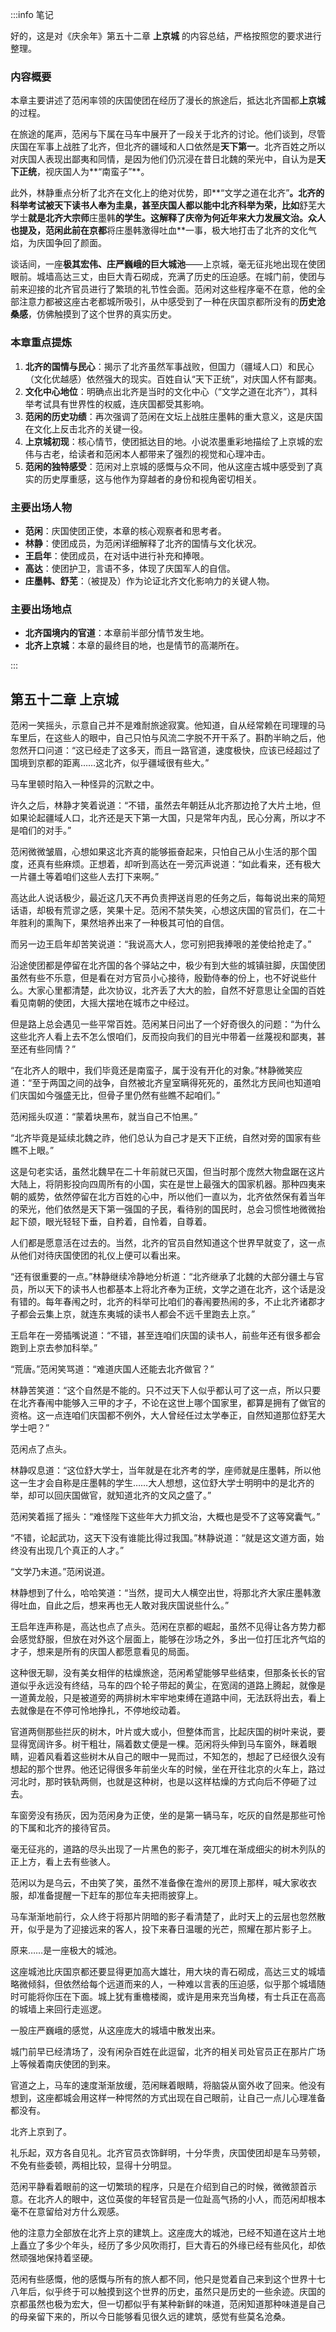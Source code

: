 :::info 笔记

好的，这是对《庆余年》第五十二章 **上京城** 的内容总结，严格按照您的要求进行整理。

### 内容概要

本章主要讲述了范闲率领的庆国使团在经历了漫长的旅途后，抵达北齐国都**上京城**的过程。

在旅途的尾声，范闲与下属在马车中展开了一段关于北齐的讨论。他们谈到，尽管庆国在军事上战胜了北齐，但北齐的疆域和人口依然是**天下第一**。北齐百姓之所以对庆国人表现出鄙夷和同情，是因为他们仍沉浸在昔日北魏的荣光中，自认为是**天下正统**，视庆国人为**“南蛮子”**。

此外，林静重点分析了北齐在文化上的绝对优势，即**“文学之道在北齐”**。北齐的科举考试被天下读书人奉为圭臬，甚至庆国人都以能中北齐科举为荣，比如**舒芜大学士**就是北齐大宗师**庄墨韩**的学生。这解释了庆帝为何近年来大力发展文治。众人也提及，范闲此前在京都**将庄墨韩激得吐血**一事，极大地打击了北齐的文化气焰，为庆国争回了颜面。

谈话间，一座**极其宏伟、庄严巍峨的巨大城池**——上京城，毫无征兆地出现在使团眼前。城墙高达三丈，由巨大青石砌成，充满了历史的压迫感。在城门前，使团与前来迎接的北齐官员进行了繁琐的礼节性会面。范闲对这些程序毫不在意，他的全部注意力都被这座古老都城所吸引，从中感受到了一种在庆国京都所没有的**历史沧桑感**，仿佛触摸到了这个世界的真实历史。

### 本章重点提炼

1.  **北齐的国情与民心**：揭示了北齐虽然军事战败，但国力（疆域人口）和民心（文化优越感）依然强大的现实。百姓自认“天下正统”，对庆国人怀有鄙夷。
2.  **文化中心地位**：明确点出北齐是当时的文化中心（“文学之道在北齐”），其科举考试具有世界性的权威，连庆国都受其影响。
3.  **范闲的历史功绩**：再次强调了范闲在文坛上战胜庄墨韩的重大意义，这是庆国在文化上反击北齐的关键一役。
4.  **上京城初现**：核心情节，使团抵达目的地。小说浓墨重彩地描绘了上京城的宏伟与古老，给读者和范闲本人都带来了强烈的视觉和心理冲击。
5.  **范闲的独特感受**：范闲对上京城的感慨与众不同，他从这座古城中感受到了真实的历史厚重感，这与他作为穿越者的身份和视角密切相关。

### 主要出场人物

*   **范闲**：庆国使团正使，本章的核心观察者和思考者。
*   **林静**：使团成员，为范闲详细解释了北齐的国情与文化状况。
*   **王启年**：使团成员，在对话中进行补充和捧哏。
*   **高达**：使团护卫，言语不多，体现了庆国军人的自信。
*   **庄墨韩、舒芜**：（被提及）作为论证北齐文化影响力的关键人物。

### 主要出场地点

*   **北齐国境内的官道**：本章前半部分情节发生地。
*   **北齐上京城**：本章的最终目的地，也是情节的高潮所在。

:::

## 第五十二章 **上京城**

范闲一笑摇头，示意自己并不是难耐旅途寂寞。他知道，自从经常赖在司理理的马车里后，在这些人的眼中，自己只怕与风流二字脱不开干系了。斟酌半晌之后，他忽然开口问道：“这已经走了这多天，而且一路官道，速度极快，应该已经超过了国境到京都的距离……这北齐，似乎疆域很有些大。”

马车里顿时陷入一种怪异的沉默之中。

许久之后，林静才笑着说道：“不错，虽然去年朝廷从北齐那边抢了大片土地，但如果论起疆域人口，北齐还是天下第一大国，只是常年内乱，民心分离，所以才不是咱们的对手。”

范闲微微皱眉，心想如果这北齐真的能够振奋起来，只怕自己从小生活的那个国度，还真有些麻烦。正想着，却听到高达在一旁沉声说道：“如此看来，还有极大一片疆土等着咱们这些人去打下来啊。”

高达此人说话极少，最近这几天不再负责押送肖恩的任务之后，每每说出来的简短话语，却极有荒谬之感，笑果十足。范闲不禁失笑，心想这庆国的官员们，在二十年胜利的熏陶下，果然培养出来了一种极其可怕的自信。

而另一边王启年却苦笑说道：“我说高大人，您可别把我捧哏的差使给抢走了。”

沿途使团都是停留在北齐国的各个驿站之中，极少有到大些的城镇驻脚，庆国使团虽然有些不乐意，但是看在对方官员小心接待，殷勤侍奉的份上，也不好说些什么。大家心里都清楚，此次协议，北齐丢了大大的脸，自然不好意思让全国的百姓看见南朝的使团，大摇大摆地在城市之中经过。

但是路上总会遇见一些平常百姓。范闲某日问出了一个好奇很久的问题：“为什么这些北齐人看上去不怎么恨咱们，反而投向我们的目光中带着一丝蔑视和鄙夷，甚至还有些同情？”

“在北齐人的眼中，我们毕竟还是南蛮子，属于没有开化的对象。”林静微笑应道：“至于两国之间的战争，自然被北齐皇室瞒得死死的，虽然北方民间也知道咱们庆国如今强盛无比，但骨子里仍然有些瞧不起咱们。”

范闲摇头叹道：“蒙着块黑布，就当自己不怕黑。”

“北齐毕竟是延续北魏之祚，他们总认为自己才是天下正统，自然对旁的国家有些瞧不上眼。”

这是句老实话，虽然北魏早在二十年前就已灭国，但当时那个庞然大物盘踞在这片大陆上，将阴影投向四周所有的小国，实在是世上最强大的国家机器。那种四夷来朝的威势，依然停留在北方百姓的心中，所以他们一直以为，北齐依然保有着当年的荣光，他们依然是天下第一强国的子民，看待别的国民时，总会习惯性地微微抬起下颌，眼光轻轻下垂，自矜着，自怜着，自尊着。

人们都是愿意活在过去的。当然，北齐的官员自然知道这个世界早就变了，这一点从他们对待庆国使团的礼仪上便可以看出来。

“还有很重要的一点。”林静继续冷静地分析道：“北齐继承了北魏的大部分疆土与官员，所以天下的读书人也都基本上将北齐奉为正统，文学之道在北齐，这个话是没有错的。每年春闱之时，北齐的科举可比咱们的春闱要热闹的多，不止北齐诸郡才子都会云集上京，就连东夷城的读书人都会不远千里跑去上京。”

王启年在一旁插嘴说道：“不错，甚至连咱们庆国的读书人，前些年还有很多都会跑到上京去参加科举。”

“荒唐。”范闲笑骂道：“难道庆国人还能去北齐做官？”

林静苦笑道：“这个自然是不能的。只不过天下人似乎都认可了这一点，所以只要在北齐春闱中能够入三甲的才子，不论在这世上哪个国家里，都算是拥有了做官的资格。这一点连咱们庆国都不例外，大人曾经任过太学奉正，自然知道那位舒芜大学士吧？”

范闲点了点头。

林静叹息道：“这位舒大学士，当年就是在北齐考的学，座师就是庄墨韩，所以他这一生才会自称是庄墨韩的学生……大人想想，这位舒大学士明明中的是北齐的举，却可以回庆国做官，就知道北齐的文风之盛了。”

范闲笑着摇了摇头：“难怪陛下这些年大力抓文治，大概也是受不了这等窝囊气。”

“不错，论起武功，这天下没有谁能比得过我国。”林静说道：“就是这文道方面，始终没有出现几个真正的人才。”

“文学乃末道。”范闲说道。

林静想到了什么，哈哈笑道：“当然，提司大人横空出世，将那北齐大家庄墨韩激得吐血，自此之后，想来再也无人敢对我庆国说些什么。”

王启年连声称是，高达也点了点头。范闲在京都的崛起，虽然不见得让各方势力都会感觉舒服，但放在对外这个层面上，能够在沙场之外，多出一位打压北齐气焰的才子，想来是所有的庆国人都愿意看见的局面。

这种很无聊，没有美女相伴的枯燥旅途，范闲希望能够早些结束，但那条长长的官道似乎永远没有终结，马车的四个轮子带起的黄尘，在宽阔的道路上腾起，就像是一道黄龙般，只是被道旁的两排树木牢牢地束缚在道路中间，无法跃将出去，看上去就像是在不停可怜地挣扎，不停地绞动着。

官道两侧那些拦灰的树木，叶片或大或小，但整体而言，比起庆国的树叶来说，要显得宽阔许多。树干粗壮，隔着数丈便是一棵。范闲将头伸到马车窗外，眯着眼睛，迎着风看着这些树木从自己的眼中一晃而过，不知怎的，想起了已经很久没有想起的那个世界。他还记得很多年前坐火车的时候，坐在开往北京的火车上，路过河北时，那时铁轨两侧，也就是这种树，也是以这样枯燥的方式向后不停砸了过去。

车窗旁没有扬灰，因为范闲身为正使，坐的是第一辆马车，吃灰的自然是那些可怜的下属和北齐的接待官员。

毫无征兆的，道路的尽头出现了一片黑色的影子，突兀堆在渐成细尖的树木列队的正上方，看上去有些骇人。

范闲以为是乌云，不由笑了笑，虽然不准备像在澹州的房顶上那样，喊大家收衣服，却准备提醒一下赶车的那位车夫把雨披穿上。

马车渐渐地前行，众人终于将那片阴暗的影子看清楚了，此时天上的云层也忽然散开，似乎是为了迎接远来的客人，投下来春日温暖的光芒，照耀在那片影子上。

原来……是一座极大的城池。

这座城池比庆国京都还要显得更加高大雄壮，用大块的青石砌成，高达三丈的城墙略微倾斜，但依然给每个远道而来的人，一种难以言表的压迫感，似乎那个城墙随时可能将你压在下面。城上犹有重檐楼阁，或许是用来充当角楼，有士兵正在高高的城墙上来回行走巡逻。

一股庄严巍峨的感觉，从这座庞大的城墙中散发出来。

城门前早已经清场了，没有闲杂百姓在此逗留，北齐的相关司处官员正在那片广场上等候着南庆使团的到来。

官道之上，马车的速度渐渐放缓，范闲眯着眼睛，将脑袋从窗外收了回来。他没有想到，这座都城会用这样一种愕然的方式出现在自己眼前，让自己一点儿心理准备都没有。

北齐上京到了。

礼乐起，双方各自见礼。北齐官员衣饰鲜明，十分华贵，庆国使团却是车马劳顿，不免有些委顿，两相比较，显得十分明显。

范闲平静看着眼前的这一切繁琐的程序，只是在介绍到自己的时候，微微颔首示意。在北齐人的眼中，这位英俊的年轻官员是一位趾高气扬的小人，而范闲却根本毫不在意留给对方什么观感。

他的注意力全部放在北齐上京的建筑上。这座庞大的城池，已经不知道在这片土地上矗立了多少个年头，经历了多少风吹雨打，巨大青石的外缘已经有些风化，却依然顽强地保持着坚硬。

范闲有些感慨，他的感慨与所有的旅人都不同，他只是觉着自己来到这个世界十七八年后，似乎终于可以触摸到这个世界的历史，虽然只是历史的一些余迹。庆国的京都虽然也极为宏大，但一切都似乎有某种新鲜的味道，范闲知道那种味道是自己的母亲留下来的，所以今日能够看见很久远的建筑，感觉有些莫名沧桑。

